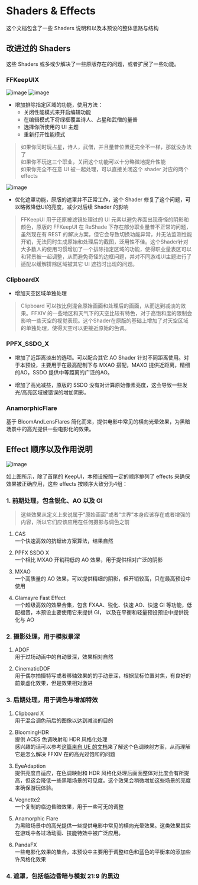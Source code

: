 # Shaders & Effects

这个文档包含了一些 Shaders 说明和以及本预设的整体思路与结构

## 改进过的 Shaders

这些 Shaders 或多或少解决了一些原版存在的问题，或者扩展了一些功能。

### FFKeepUIX

![image](https://github.com/MapleRecall/reshade-FFXIV-EnhancedGamePlay/assets/18360825/ee808df4-62cc-4450-af5b-930fcc8dddf2)
![image](https://github.com/MapleRecall/reshade-FFXIV-EnhancedGamePlay/assets/18360825/93c79b4e-4c84-4bc0-b448-be7c61f1c3e7)

* 增加排除指定区域的功能，使用方法：
  * 关闭性能模式来开启编辑功能
  * 在编辑模式下将绿框覆盖诗人、占星和武僧的量普
  * 选择你所使用的 UI 主题
  * 重新打开性能模式
> 如果你同时玩占星，诗人，武僧，并且量普位置还完全不一样，那就没办法了
<br>如果你不玩这三个职业，关闭这个功能可以十分略微地提升性能
<br>如果你完全不在意 UI 被一起处理，可以直接关闭这个 shader 对应的两个 effects

![image](https://github.com/MapleRecall/reshade-FFXIV-EnhancedGamePlay/assets/18360825/546f3e52-cd9b-4ecf-be8a-2459172e3f7e)

* 优化遮罩功能，原版的遮罩并不正常工作，这个 Shader 修复了这个问题，可以略微降低UI的亮度，减少对后续 Shader 的影响

> FFKeepUI 用于还原被滤镜处理过的 UI 元素以避免界面出现奇怪的阴影和颜色，原版的 FFKeepUI 在 ReShade 下存在部分职业量普不正常的问题，虽然现在有 REST 的解决方案，但它会导致切换功能异常，并无法监测性能开销，无法同时生成原始和处理后的截图，泛用性不佳。这个Shader针对大多数人的使用习惯增加了一个排除指定区域的功能，使得职业量表区可以和背景被一起调整，从而避免奇怪的边框问题，并对不同游戏UI主题进行了适配以缓解排除区域被其它 UI 遮挡时出现的问题。

### ClipboardX

* 增加天空区域单独处理

> Clipboard 可以按比例混合原始画面和处理后的画面，从而达到减淡的效果。FFXIV 的一些地区和天气下的天空比较有特色，对于高饱和度的限制会影响一些天空的视觉表现。这个Shader在原版的基础上增加了对天空区域的单独处理，使得天空可以更接近原始的色调。

### PPFX_SSDO_X

* 增加了近距离淡出的选项。可以配合其它 AO Shader 针对不同距离使用。对于本预设，主要用于在最高配制下与 MXAO 搭配，MAXO 提供近距离，精细的AO，SSDO 提供中等距离的广泛的AO。

* 增加了高光减益，原版的 SSDO 没有对计算原始像素亮度，这会导致一些发光/高亮区域被错误的增加阴影。

### AnamorphicFlare

基于 BloomAndLensFlares 简化而来，提供电影中常见的横向光晕效果，为黑暗场景中的高光提供一些电影化的效果。

## Effect 顺序以及作用说明

![image](https://github.com/MapleRecall/reshade-FFXIV-EnhancedGamePlay/assets/18360825/846afbb7-3b83-4ff9-a804-c761e1b8b117)

如上图所示，除了首尾的 KeepUI，本预设按照一定的顺序排列了 effects 来确保效果被正确应用，这些 effects 按顺序大致分为4组：

### 1. 前期处理，包含锐化、AO 以及 GI

> 这些效果从定义上来说属于“原始画面”或者“世界”本身应该存在或者增强的内容，所以它们应该应用在任何摄影与调色之前
 
1. CAS
<br>一个快速高效的抗锯齿方案算法，结果自然
 
2. PPFX SSDO X
<br>一个相比 MXAO 开销稍低的 AO 效果，用于提供相对广泛的阴影

3. MXAO
<br>一个高质量的 AO 效果，可以提供精细的阴影，但开销较高，只在最高预设中使用

4. Glamayre Fast Effect
<br>一个超级高效的效果合集，包含 FXAA、锐化、快速 AO、快速 GI 等功能，低配福音，本预设主要使用它来提供 GI， 以及在平衡和轻量预设预设中提供锐化与 AO
   
### 2. 摄影处理，用于模拟景深

1. ADOF
<br>用于过场动画中的自动景深，效果相对自然

3. CinematicDOF
<br>用于偶尔拍摄特写或者移轴效果的的手动景深，根据鼠标位置对焦，有良好的前景虚化效果，但是效果相对激进

### 3. 后期处理，用于调色与增加特效

1. Clipboard X
<br>用于混合调色前后的图像以达到减淡的目的

2. BloomingHDR
<br>提供 ACES 色调映射和 HDR 风格化处理
<br>感兴趣的话可以参考[这篇来自 UE 的文档](https://docs.unrealengine.com/4.26/en-US/RenderingAndGraphics/PostProcessEffects/ColorGrading/)来了解这个色调映射方案，从而理解它是怎么解决 FFXIV 在的高光过饱和的问题

3. EyeAdaption
<br>提供亮度自适应，在色调映射和 HDR 风格化处理后画面整体对比度会有所提高，但这会降低一些黑暗场景的可见度。这个效果会稍微增加这些场景的亮度来确保游玩体验。

4. Vegnette2
<br>一个复制的临边昏暗效果，用于一些可无的调整

5. Anamorphic Flare
<br>为黑暗场景中的高光提供一些提供电影中常见的横向光晕效果。这类效果其实在游戏中各过场动画、技能特效中被广泛应用。

6. PandaFX
<br>一些电影化效果的集合，本预设中主要用于调整红色和蓝色的平衡来的添加些许风格化效果

### 4. 遮罩，包括临边昏暗与模拟 21:9 的黑边
